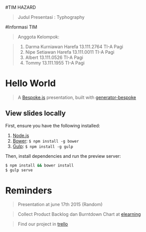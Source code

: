 
#TIM HAZARD

 > Judul Presentasi : Typhography

#Informasi TIM
 > Anggota Kelompok:
 
 > 1. Darma Kurniawan Harefa 13.111.2764 TI-A Pagi
 > 2. Nipe Setiawan Harefa   13.111.0011 TI-A Pagi
 > 3. Albert                 13.111.0526 TI-A Pagi
 > 4. Tommy                  13.111.1955 TI-A Pagi

# Hello World
> A [Bespoke.js](http://markdalgleish.com/projects/bespoke.js) presentation, built with [generator-bespoke](https://github.com/markdalgleish/generator-bespoke)

## View slides locally

First, ensure you have the following installed:

1. [Node.js](http://nodejs.org)
2. [Bower](http://bower.io): `$ npm install -g bower`
3. [Gulp](http://gulpjs.com): `$ npm install -g gulp`

Then, install dependencies and run the preview server:

```bash
$ npm install && bower install
$ gulp serve
```
# Reminders
> Presentation at june 17th 2015 (Random)

> Collect Product Backlog dan Burntdown Chart at [elearning](https://www.mikroskil.ac.id/elearning/mod/assign/view.php?id=10021)

> Find our project in [trello](https://trello.com/b/F85XiNSm/hazard)

